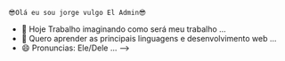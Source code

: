     😎Olá eu sou jorge vulgo El Admin😎

- 🔭 Hoje Trabalho imaginando como será meu trabalho ...
- 🌱 Quero aprender as principais linguagens e desenvolvimento web ...
- 😄 Pronuncias: Ele/Dele   ...
-->
